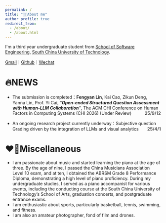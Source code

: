 ```yaml
---
permalink: /
title: "👨‍🎓About me"
author_profile: true
redirect_from:
  - /about/
  - /about.html
---
```

I'm a third year undergraduate student from [School of Software Engineering](https://www2.scut.edu.cn/sse/), [South China University of Technology](https://www.scut.edu.cn/new/).

[Gmail](Daniellin040608@gmail.com)｜[Github](https://github.com/NorthXyRan)｜[Wechat](../images/wechat.jpg)

# 🔥NEWS

- The submission is completed：**Fengyan Lin**, Kai Cao, Zikun Deng, Yanna Lin, Prof. Yi Cai, *"**Open-ended Structured Question Assessment with Human-LLM Collaboration**"*, The ACM CHI Conference on Human Factors in Computing Systems (CHI 2026) (Under Review) <span style="float:right; font-weight:bold; color:#555;">25/9/12</span>

- An ongoing research project currently underway：Subjective question Grading driven by the integration of LLMs and visual analytics <span style="float:right; font-weight:bold; color:#555;">25/4/1</span>

# ❤️‍🔥Miscellaneous

- I am passionate about music and started learning the piano at the age of three. By the age of nine, I passed the China Musicians Association Level 10 exam, and at ten, I obtained the ABRSM Grade 8 Performance Diploma, demonstrating a high level of piano proficiency. During my undergraduate studies, I served as a piano accompanist for various events, including the conducting course at the South China University of Technology’s School of Arts, graduation concerts, and postgraduate entrance exams.
- I am enthusiastic about sports, particularly basketball, tennis, swimming, and fitness.
- I am also an amateur photographer, fond of film and drones.
